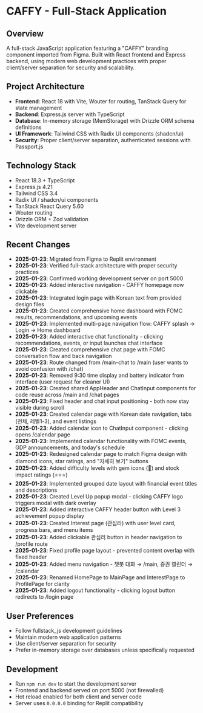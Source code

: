 # CAFFY - Full-Stack Application

## Overview
A full-stack JavaScript application featuring a "CAFFY" branding component imported from Figma. Built with React frontend and Express backend, using modern web development practices with proper client/server separation for security and scalability.

## Project Architecture
- **Frontend**: React 18 with Vite, Wouter for routing, TanStack Query for state management
- **Backend**: Express.js server with TypeScript
- **Database**: In-memory storage (MemStorage) with Drizzle ORM schema definitions
- **UI Framework**: Tailwind CSS with Radix UI components (shadcn/ui)
- **Security**: Proper client/server separation, authenticated sessions with Passport.js

## Technology Stack
- React 18.3 + TypeScript
- Express.js 4.21
- Tailwind CSS 3.4
- Radix UI / shadcn/ui components
- TanStack React Query 5.60
- Wouter routing
- Drizzle ORM + Zod validation
- Vite development server

## Recent Changes
- **2025-01-23**: Migrated from Figma to Replit environment
- **2025-01-23**: Verified full-stack architecture with proper security practices
- **2025-01-23**: Confirmed working development server on port 5000
- **2025-01-23**: Added interactive navigation - CAFFY homepage now clickable
- **2025-01-23**: Integrated login page with Korean text from provided design files
- **2025-01-23**: Created comprehensive home dashboard with FOMC results, recommendations, and upcoming events
- **2025-01-23**: Implemented multi-page navigation flow: CAFFY splash → Login → Home dashboard
- **2025-01-23**: Added interactive chat functionality - clicking recommendations, events, or input launches chat interface
- **2025-01-23**: Created comprehensive chat page with FOMC conversation flow and back navigation
- **2025-01-23**: Route changed from /main-chat to /main (user wants to avoid confusion with /chat)
- **2025-01-23**: Removed 9:30 time display and battery indicator from interface (user request for cleaner UI)
- **2025-01-23**: Created shared AppHeader and ChatInput components for code reuse across /main and /chat pages
- **2025-01-23**: Fixed header and chat input positioning - both now stay visible during scroll
- **2025-01-23**: Created calendar page with Korean date navigation, tabs (전체, 레벨1-3), and event listings
- **2025-01-23**: Added calendar icon to ChatInput component - clicking opens /calendar page
- **2025-01-23**: Implemented calendar functionality with FOMC events, GDP announcements, and today's schedule
- **2025-01-23**: Redesigned calendar page to match Figma design with diamond icons, star ratings, and "자세히 보기" buttons
- **2025-01-23**: Added difficulty levels with gem icons (💎) and stock impact ratings (⭐⭐⭐)
- **2025-01-23**: Implemented grouped date layout with financial event titles and descriptions
- **2025-01-23**: Created Level Up popup modal - clicking CAFFY logo triggers modal with dark overlay
- **2025-01-23**: Added interactive CAFFY header button with Level 3 achievement popup display
- **2025-01-23**: Created Interest page (관심러) with user level card, progress bars, and menu items
- **2025-01-23**: Added clickable 관심러 button in header navigation to /profile route
- **2025-01-23**: Fixed profile page layout - prevented content overlap with fixed header
- **2025-01-23**: Added menu navigation - 챗봇 대화 → /main, 증권 캘린더 → /calendar
- **2025-01-23**: Renamed HomePage to MainPage and InterestPage to ProfilePage for clarity
- **2025-01-23**: Added logout functionality - clicking logout button redirects to /login page

## User Preferences
- Follow fullstack_js development guidelines
- Maintain modern web application patterns
- Use client/server separation for security
- Prefer in-memory storage over databases unless specifically requested

## Development
- Run `npm run dev` to start the development server
- Frontend and backend served on port 5000 (not firewalled)
- Hot reload enabled for both client and server code
- Server uses `0.0.0.0` binding for Replit compatibility